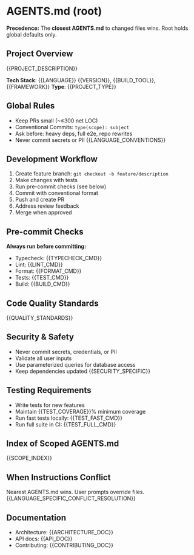 <!-- Managed by agent: keep sections and order; edit content, not structure. Last updated: {{TIMESTAMP}} -->

# AGENTS.md (root)

**Precedence:** The **closest AGENTS.md** to changed files wins. Root holds global defaults only.

## Project Overview
{{PROJECT_DESCRIPTION}}

**Tech Stack**: {{LANGUAGE}} {{VERSION}}, {{BUILD_TOOL}}, {{FRAMEWORK}}
**Type**: {{PROJECT_TYPE}}

## Global Rules
- Keep PRs small (~≤300 net LOC)
- Conventional Commits: `type(scope): subject`
- Ask before: heavy deps, full e2e, repo rewrites
- Never commit secrets or PII
{{LANGUAGE_CONVENTIONS}}

## Development Workflow
1. Create feature branch: `git checkout -b feature/description`
2. Make changes with tests
3. Run pre-commit checks (see below)
4. Commit with conventional format
5. Push and create PR
6. Address review feedback
7. Merge when approved

## Pre-commit Checks
**Always run before committing:**
- Typecheck: {{TYPECHECK_CMD}}
- Lint: {{LINT_CMD}}
- Format: {{FORMAT_CMD}}
- Tests: {{TEST_CMD}}
- Build: {{BUILD_CMD}}

## Code Quality Standards
{{QUALITY_STANDARDS}}

## Security & Safety
- Never commit secrets, credentials, or PII
- Validate all user inputs
- Use parameterized queries for database access
- Keep dependencies updated
{{SECURITY_SPECIFIC}}

## Testing Requirements
- Write tests for new features
- Maintain {{TEST_COVERAGE}}% minimum coverage
- Run fast tests locally: {{TEST_FAST_CMD}}
- Run full suite in CI: {{TEST_FULL_CMD}}

## Index of Scoped AGENTS.md
{{SCOPE_INDEX}}

## When Instructions Conflict
Nearest AGENTS.md wins. User prompts override files.
{{LANGUAGE_SPECIFIC_CONFLICT_RESOLUTION}}

## Documentation
- Architecture: {{ARCHITECTURE_DOC}}
- API docs: {{API_DOC}}
- Contributing: {{CONTRIBUTING_DOC}}
